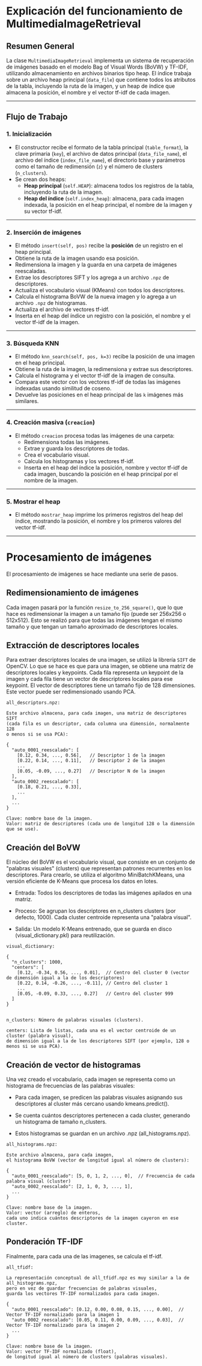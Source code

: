 # Explicación del funcionamiento de MultimediaImageRetrieval

## Resumen General

La clase `MultimediaImageRetrieval` implementa un sistema de recuperación de imágenes basado en el modelo Bag of Visual Words (BoVW) y TF-IDF, utilizando almacenamiento en archivos binarios tipo heap. El índice trabaja sobre un archivo heap principal (`data_file`) que contiene todos los atributos de la tabla, incluyendo la ruta de la imagen, y un heap de índice que almacena la posición, el nombre y el vector tf-idf de cada imagen.

---

## Flujo de Trabajo

### 1. Inicialización

- El constructor recibe el formato de la tabla principal (`table_format`), la clave primaria (`key`), el archivo de datos principal (`data_file_name`), el archivo del índice (`index_file_name`), el directorio base y parámetros como el tamaño de redimensión (`z`) y el número de clusters (`n_clusters`).
- Se crean dos heaps:
  - **Heap principal** (`self.HEAP`): almacena todos los registros de la tabla, incluyendo la ruta de la imagen.
  - **Heap del índice** (`self.index_heap`): almacena, para cada imagen indexada, la posición en el heap principal, el nombre de la imagen y su vector tf-idf.

---

### 2. Inserción de imágenes

- El método `insert(self, pos)` recibe la **posición** de un registro en el heap principal.
- Obtiene la ruta de la imagen usando esa posición.
- Redimensiona la imagen y la guarda en una carpeta de imágenes reescaladas.
- Extrae los descriptores SIFT y los agrega a un archivo `.npz` de descriptores.
- Actualiza el vocabulario visual (KMeans) con todos los descriptores.
- Calcula el histograma BoVW de la nueva imagen y lo agrega a un archivo `.npz` de histogramas.
- Actualiza el archivo de vectores tf-idf.
- Inserta en el heap del índice un registro con la posición, el nombre y el vector tf-idf de la imagen.

---

### 3. Búsqueda KNN

- El método `knn_search(self, pos, k=3)` recibe la posición de una imagen en el heap principal.
- Obtiene la ruta de la imagen, la redimensiona y extrae sus descriptores.
- Calcula el histograma y el vector tf-idf de la imagen de consulta.
- Compara este vector con los vectores tf-idf de todas las imágenes indexadas usando similitud de coseno.
- Devuelve las posiciones en el heap principal de las `k` imágenes más similares.

---

### 4. Creación masiva (`creacion`)

- El método `creacion` procesa todas las imágenes de una carpeta:
  - Redimensiona todas las imágenes.
  - Extrae y guarda los descriptores de todas.
  - Crea el vocabulario visual.
  - Calcula los histogramas y los vectores tf-idf.
  - Inserta en el heap del índice la posición, nombre y vector tf-idf de cada imagen, buscando la posición en el heap principal por el nombre de la imagen.

---

### 5. Mostrar el heap

- El método `mostrar_heap` imprime los primeros registros del heap del índice, mostrando la posición, el nombre y los primeros valores del vector tf-idf.

---


# Procesamiento de imágenes
El procesamiento de imágenes se hace mediante una serie de pasos.

## Redimensionamiento de imágenes
Cada imagen pasará por la función `resize_to_256_square()`, que lo que hace es redimensionar la imagen a un tamaño fijo (puede ser 256x256 o 512x512).
Esto se realizó para que todas las imágenes tengan el mismo tamaño y que tengan un tamaño aproximado de descriptores locales.

## Extracción de descriptores locales
Para extraer descriptores locales de una imagen, se utilizó la librería `SIFT` de OpenCV. Lo que se hace es que para una imagen, se obtiene una matriz de descriptores locales y keypoints. Cada fila representa un keypoint de la imagen y cada fila tiene un vector de descriptores locales para ese keypoint. El vector de descriptores tiene un tamaño fijo de 128 dimensiones. Este vector puede ser redimensionado usando PCA.

```
all_descriptors.npz:

Este archivo almacena, para cada imagen, una matriz de descriptores SIFT 
(cada fila es un descriptor, cada columna una dimensión, normalmente 128 
o menos si se usa PCA):

{
  "auto_0001_reescalado": [
    [0.12, 0.34, ..., 0.56],   // Descriptor 1 de la imagen
    [0.22, 0.14, ..., 0.11],   // Descriptor 2 de la imagen
    ...
    [0.05, -0.09, ..., 0.27]   // Descriptor N de la imagen
  ],
  "auto_0002_reescalado": [
    [0.18, 0.21, ..., 0.33],
    ...
  ],
  ...
}

Clave: nombre base de la imagen.
Valor: matriz de descriptores (cada uno de longitud 128 o la dimensión que se use).
```
## Creación del BoVW

El núcleo del BoVW es el vocabulario visual, que consiste en un conjunto de "palabras visuales" (clusters) que representan patrones recurrentes en los descriptores. Para crearlo, se utiliza el algoritmo MiniBatchKMeans, una versión eficiente de K-Means que procesa los datos en lotes.

- Entrada: Todos los descriptores de todas las imágenes apilados en una matriz.

- Proceso: Se agrupan los descriptores en n_clusters clusters (por defecto, 1000). Cada cluster centroide representa una "palabra visual".

- Salida: Un modelo K-Means entrenado, que se guarda en disco (visual_dictionary.pkl) para reutilización.

```
visual_dictionary:

{
  "n_clusters": 1000,
  "centers": [
    [0.12, -0.34, 0.56, ..., 0.01],  // Centro del cluster 0 (vector de dimensión igual a la de los descriptores)
    [0.22, 0.14, -0.26, ..., -0.11], // Centro del cluster 1
    ...
    [0.05, -0.09, 0.33, ..., 0.27]   // Centro del cluster 999
  ]
}


n_clusters: Número de palabras visuales (clusters).

centers: Lista de listas, cada una es el vector centroide de un cluster (palabra visual), 
de dimensión igual a la de los descriptores SIFT (por ejemplo, 128 o menos si se usa PCA).
```

## Creación de vector de histogramas
Una vez creado el vocabulario, cada imagen se representa como un histograma de frecuencias de las palabras visuales:

- Para cada imagen, se predicen las palabras visuales asignando sus descriptores al cluster más cercano usando kmeans.predict().

- Se cuenta cuántos descriptores pertenecen a cada cluster, generando un histograma de tamaño n_clusters.

- Estos histogramas se guardan en un archivo .npz (all_histograms.npz).

```
all_histograms.npz:

Este archivo almacena, para cada imagen, 
el histograma BoVW (vector de longitud igual al número de clusters):

{
  "auto_0001_reescalado": [5, 0, 1, 2, ..., 0],  // Frecuencia de cada palabra visual (cluster)
  "auto_0002_reescalado": [2, 1, 0, 3, ..., 1],
  ...
}

Clave: nombre base de la imagen.
Valor: vector (arreglo) de enteros, 
cada uno indica cuántos descriptores de la imagen cayeron en ese cluster.
```

## Ponderación TF-IDF

Finalmente, para cada una de las imagenes, se calcula el tf-idf. 

```
all_tfidf:

La representación conceptual de all_tfidf.npz es muy similar a la de all_histograms.npz, 
pero en vez de guardar frecuencias de palabras visuales, 
guarda los vectores TF-IDF normalizados para cada imagen.

{
  "auto_0001_reescalado": [0.12, 0.00, 0.08, 0.15, ..., 0.00],  // Vector TF-IDF normalizado para la imagen 1
  "auto_0002_reescalado": [0.05, 0.11, 0.00, 0.09, ..., 0.03],  // Vector TF-IDF normalizado para la imagen 2
  ...
}

Clave: nombre base de la imagen.
Valor: vector TF-IDF normalizado (float), 
de longitud igual al número de clusters (palabras visuales).

```



